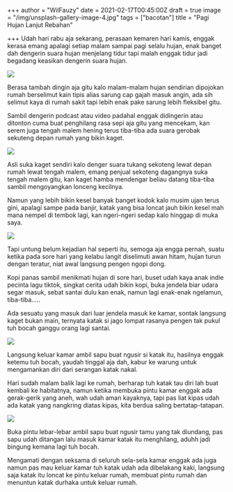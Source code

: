 +++
author = "WilFauzy"
date = 2021-02-17T00:45:00Z
draft = true
image = "/img/unsplash-gallery-image-4.jpg"
tags = ["bacotan"]
title = "Pagi Hujan Lanjut Rebahan"

+++
Udah hari rabu aja sekarang, perasaan kemaren hari kamis, enggak kerasa emang apalagi setiap malam sampai pagi selalu hujan, enak banget dah dengerin suara hujan menjelang tidur tapi malah enggak tidur jadi begadang keasikan dengerin suara hujan.

![](/img/img_20200516_070025.jpg)

Berasa tambah dingin aja gitu kalo malam-malam hujan sendirian dipojokan rumah berselimut kain tipis alias sarung cap gajah masuk angin, ada sih selimut kaya di rumah sakit tapi lebih enak pake sarung lebih fleksibel gitu.

Sambil dengerin podcast atau video padahal enggak didingerin atau ditonton cuma buat penghilang rasa sepi aja gitu yang mencekam, kan serem juga tengah malem hening terus tiba-tiba ada suara gerobak sekuteng depan rumah yang bikin kaget.

![](/img/img_20200514_163132.jpg)

Asli suka kaget sendiri kalo denger suara tukang sekoteng lewat depan rumah lewat tengah malem, emang penjual sekoteng dagangnya suka tengah malem gitu, kan kaget hamba mendengar beliau datang tiba-tiba sambil mengoyangkan lonceng kecilnya.

Namun yang lebih bikin kesel banyak banget kodok kalo musim ujan terus gini, apalagi sampe pada banjir, katak yang bisa loncat jauh bikin kesel mah mana nempel di tembok lagi, kan ngeri-ngeri sedap kalo hinggap di muka saya.

![](/img/img_20200513_220606.jpg)

Tapi untung belum kejadian hal seperti itu, semoga aja engga pernah, suatu ketika pada sore hari yang kelabu langit diselimuti awan hitam, hujan turun dengan teratur, niat awal langsung pengen ngopi dong.

Kopi panas sambil menikmati hujan di sore hari, buset udah kaya anak indie pecinta lagu tiktok, singkat cerita udah bikin kopi, buka jendela biar udara segar masuk, sebat santai dulu kan enak, namun lagi enak-enak ngelamun, tiba-tiba..... 

Ada sesuatu yang masuk dari luar jendela masuk ke kamar, sontak langsung kaget bukan main, ternyata katak si jago lompat rasanya pengen tak pukul tuh bocah ganggu orang lagi santai. 

![](/img/img_20200502_123005.jpg)

Langsung keluar kamar ambil sapu buat ngusir si katak itu, hasilnya enggak ketemu tuh bocah, yaudah tinggal aja dah, kabur ke warung untuk mengamankan diri dari serangan katak nakal. 

Hari sudah malam balik lagi ke rumah, berharap tuh katak tau diri lah buat kembali ke habitatnya, namun ketika membuka pintu kamar enggak ada gerak-gerik yang aneh, wah udah aman kayaknya, tapi pas liat kipas udah ada katak yang nangkring diatas kipas, kita berdua saling bertatap-tatapan. 

![](/img/img_20200622_194204.jpg)

Buka pintu lebar-lebar ambil sapu buat ngusir tamu yang tak diundang, pas sapu udah ditangan lalu masuk kamar katak itu menghilang, aduhh jadi bingung kemana lagi tuh bocah. 

Mengamati dengan seksama di seluruh sela-sela kamar enggak ada juga namun pas mau keluar kamar tuh katak udah ada dibelakang kaki, langsung saja katak itu loncat ke pintu keluar rumah, membuat pintu rumah dan menuntun katak durhaka untuk keluar rumah. 